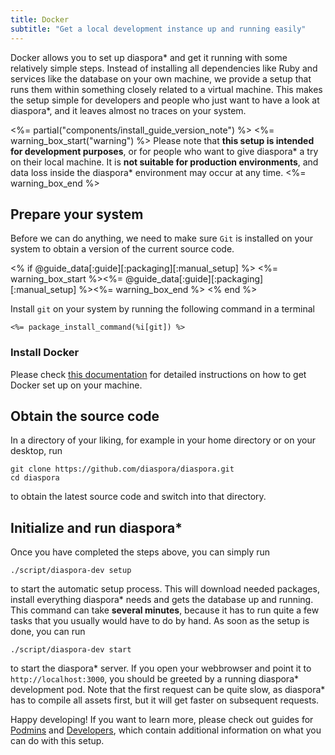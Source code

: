 ```yaml
---
title: Docker
subtitle: "Get a local development instance up and running easily"
---
```


Docker allows you to set up diaspora\* and get it running with some relatively simple steps. Instead of installing all dependencies like Ruby and services like the database on your own machine, we provide a setup that runs them within something closely related to a virtual machine. This makes the setup simple for developers and people who just want to have a look at diaspora\*, and it leaves almost no traces on your system.

<%= partial("components/install_guide_version_note") %>
<%= warning_box_start("warning") %>
Please note that **this setup is intended for development purposes**, or for people who want to give diaspora\* a try on their local machine. It is **not suitable for production environments**, and data loss inside the diaspora\* environment may occur at any time.
<%= warning_box_end %>

## Prepare your system

Before we can do anything, we need to make sure `Git` is installed on your system to obtain a version of the current source code.

<% if @guide_data[:guide][:packaging][:manual_setup] %>
<%= warning_box_start %><%= @guide_data[:guide][:packaging][:manual_setup] %><%= warning_box_end %>
<% end %>

Install `git` on your system by running the following command in a terminal

~~~
<%= package_install_command(%i[git]) %>
~~~

### Install Docker

Please check [this documentation][docker-install] for detailed instructions on how to get Docker set up on your machine.

## Obtain the source code

In a directory of your liking, for example in your home directory or on your desktop, run


~~~
git clone https://github.com/diaspora/diaspora.git
cd diaspora
~~~

to obtain the latest source code and switch into that directory.

## Initialize and run diaspora\*

Once you have completed the steps above, you can simply run

~~~
./script/diaspora-dev setup
~~~

to start the automatic setup process. This will download needed packages, install everything diaspora\* needs and gets the database up and running. This command can take **several minutes**, because it has to run quite a few tasks that you usually would have to do by hand. As soon as the setup is done, you can run


~~~
./script/diaspora-dev start
~~~

to start the diaspora\* server. If you open your webbrowser and point it to `http://localhost:3000`, you should be greeted by a running diaspora\* development pod. Note that the first request can be quite slow, as diaspora\* has to compile all assets first, but it will get faster on subsequent requests.

Happy developing! If you want to learn more, please check out guides for [Podmins][podmin-guides] and [Developers][developer-guides], which contain additional information on what you can do with this setup.

[developer-guides]: <%= url_to("guides", "developers") %>
[docker-install]: <%= @guide_data[:guide][:docker][:install_url] %>
[podmin-guides]: <%= url_to("guides", "podmins") %>
